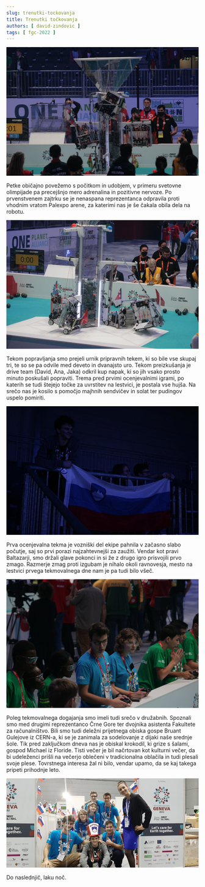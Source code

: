 ```yaml
---
slug: trenutki-tockovanja
title: Trenutki točkovanja
authors: [ david-zindovic ]
tags: [ fgc-2022 ]
---
```


![Robot obešen po tekmi](img/hanging.jpg)

Petke običajno povežemo s počitkom in udobjem, v primeru svetovne olimpijade pa precejšnjo
mero adrenalina in pozitivne nervoze. Po prvenstvenem zajtrku se je nenaspana reprezentanca
odpravila proti vhodnim vratom Palexpo arene, za katerimi nas je še čakala obila dela na robotu.
<!-- truncate -->

![Robot obešen po tekmi 2](img/hanging2.jpg)

Tekom popravljanja smo prejeli urnik pripravnih tekem, ki so bile vse skupaj tri, te so se
pa odvile med deveto in dvanajsto uro. Tekom preizkušanja je drive team (David, Ana, Jaka)
odkril kup napak, ki so jih vsako prosto minuto poskušali popraviti. Trema pred prvimi
ocenjevalnimi igrami, po katerih se tudi štejejo točke za uvrstitev na lestvici, je postala
vse hujša. Na srečo nas je kosilo s pomočjo majhnih sendvičev in solat ter pudingov uspelo
pomiriti.

![Luka s tribun](img/tribune.jpg)

Prva ocenjevalna tekma je vozniški del ekipe pahnila v začasno slabo počutje, saj so prvi
porazi najzahtevnejši za zaužiti. Vendar kot pravi Baltazarji, smo držali glave pokonci in
si že z drugo igro prisvojili prvo zmago. Razmerje zmag proti izgubam je nihalo okoli ravnovesja,
mesto na lestvici prvega tekmovalnega dne nam je pa tudi bilo všeč.

![Voznika tik pred tekmo](img/3-2-1.jpg)

Poleg tekmovalnega dogajanja smo imeli tudi srečo v družabnih. Spoznali smo med drugimi reprezentanco
Črne Gore ter dvojnika asistenta Fakultete za računalništvo. Bili smo tudi deležni prijetnega
obiska gospe Bruant Gulejove iz CERN-a, ki se je zanimala za sodelovanje z dijaki naše srednje
šole. Tik pred zaključkom dneva nas je obiskal krokodil, ki grize s šalami, gospod Michael
iz Floride. Tisti večer je bil načrtovan kot kulturni večer, da bi udeleženci prišli na
večerjo oblečeni v tradicionalna oblačila in tudi plesali svoje plese. Tovrstnega interesa
žal ni bilo, vendar upamo, da se kaj takega pripeti prihodnje leto.

![Ekipa s pomembno gospo](img/pomembnaGospa.jpg)

Do naslednjič, laku noč.
